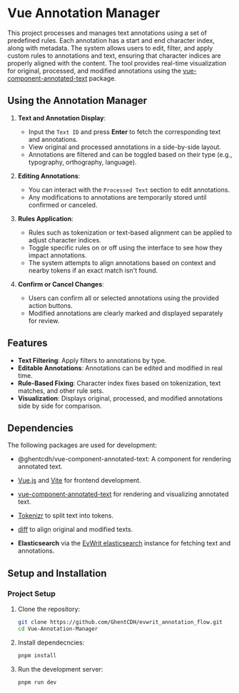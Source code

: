 # Vue Annotation Manager

This project processes and manages text annotations using a set of predefined rules. Each annotation has a start and end character index, along with metadata. The system allows users to edit, filter, and apply custom rules to annotations and text, ensuring that character indices are properly aligned with the content. The tool provides real-time visualization for original, processed, and modified annotations using the [vue-component-annotated-text](https://www.npmjs.com/package/@ghentcdh/vue-component-annotated-text) package.


## Using the Annotation Manager

1. **Text and Annotation Display**:
   - Input the `Text ID` and press **Enter** to fetch the corresponding text and annotations.
   - View original and processed annotations in a side-by-side layout.
   - Annotations are filtered and can be toggled based on their type (e.g., typography, orthography, language).
   
2. **Editing Annotations**:
   - You can interact with the `Processed Text` section to edit annotations.
   - Any modifications to annotations are temporarily stored until confirmed or canceled.
   
3. **Rules Application**:
   - Rules such as tokenization or text-based alignment can be applied to adjust character indices.
   - Toggle specific rules on or off using the interface to see how they impact annotations.
   - The system attempts to align annotations based on context and nearby tokens if an exact match isn't found.

4. **Confirm or Cancel Changes**:
   - Users can confirm all or selected annotations using the provided action buttons.
   - Modified annotations are clearly marked and displayed separately for review.

## Features

- **Text Filtering**: Apply filters to annotations by type.
- **Editable Annotations**: Annotations can be edited and modified in real time.
- **Rule-Based Fixing**: Character index fixes based on tokenization, text matches, and other rule sets.
- **Visualization**: Displays original, processed, and modified annotations side by side for comparison.

## Dependencies
The following packages are used for development:

- @ghentcdh/vue-component-annotated-text: A component for rendering annotated text.

- [Vue.js](https://vuejs.org/) and [Vite](https://vitejs.dev/) for frontend development.
- [vue-component-annotated-text](https://www.npmjs.com/package/@ghentcdh/vue-component-annotated-text) for rendering and visualizing annotated text.
- [Tokenizr](https://www.npmjs.com/package/tokenizr) to split text into tokens.
- [diff](https://www.npmjs.com/package/diff) to align original and modified texts.
- **Elasticsearch** via the [EvWrit elasticsearch](https://www.evwrit.ugent.be/) instance for fetching text and annotations.

## Setup and Installation

### Project Setup

1. Clone the repository:
   ```sh
   git clone https://github.com/GhentCDH/evwrit_annotation_flow.git
   cd Vue-Annotation-Manager
2. Install dependecncies:
   ```sh
   pnpm install
3. Run the development server:
   ```sh
   pnpm run dev
